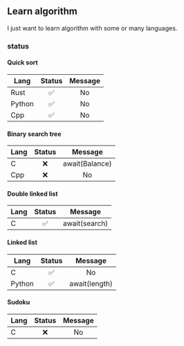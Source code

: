 ## Learn algorithm

I just want to learn algorithm with some or many languages.

### status

#### Quick sort

| Lang   | Status | Message |
| ------ | :----: | :-----: |
| Rust   |   ✅   |   No    |
| Python |   ✅   |   No    |
| Cpp    |   ✅   |   No    |

#### Binary search tree

| Lang | Status |    Message     |
| ---- | :----: | :------------: |
| C    |   ❌   | await(Balance) |
| Cpp  |   ❌   |       No       |

#### Double linked list

| Lang | Status |    Message    |
| ---- | :----: | :-----------: |
| C    |   ✅   | await(search) |

#### Linked list

| Lang   | Status |    Message    |
| ------ | :----: | :-----------: |
| C      |   ✅   |      No       |
| Python |   ✅   | await(length) |

#### Sudoku

| Lang | Status | Message |
| ---- | :----: | :-----: |
| C    |   ❌   |   No    |
